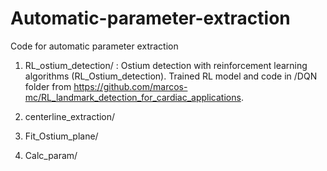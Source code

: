 # Automatic-parameter-extraction

Code for automatic parameter extraction


1. RL_ostium_detection/ : Ostium detection with reinforcement learning algorithms (RL_Ostium_detection). Trained RL model and code in /DQN folder from https://github.com/marcos-mc/RL_landmark_detection_for_cardiac_applications.

2. centerline_extraction/

3. Fit_Ostium_plane/

4. Calc_param/
